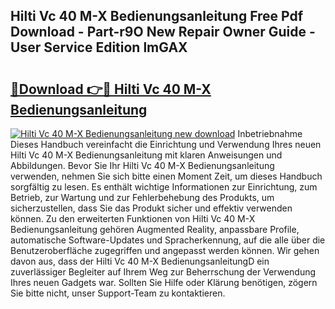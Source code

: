 ## Hilti Vc 40 M-X Bedienungsanleitung Free Pdf Download - Part-r9O New Repair Owner Guide - User Service Edition lmGAX

# <h2><a href="http://df4txxw.blite.top/?on=Hilti+Vc+40+M-X+Bedienungsanleitung">🔗Download 👉🔴 Hilti Vc 40 M-X Bedienungsanleitung</a></h2>

[![Hilti Vc 40 M-X Bedienungsanleitung new download](https://i.imgur.com/lujVjoI.png)](http://df4txxw.blite.top/?on=Hilti+Vc+40+M-X+Bedienungsanleitung)
Inbetriebnahme Dieses Handbuch vereinfacht die Einrichtung und Verwendung Ihres neuen Hilti Vc 40 M-X Bedienungsanleitung mit klaren Anweisungen und Abbildungen. Bevor Sie Ihr Hilti Vc 40 M-X Bedienungsanleitung verwenden, nehmen Sie sich bitte einen Moment Zeit, um dieses Handbuch sorgfältig zu lesen. Es enthält wichtige Informationen zur Einrichtung, zum Betrieb, zur Wartung und zur Fehlerbehebung des Produkts, um sicherzustellen, dass Sie das Produkt sicher und effektiv verwenden können. Zu den erweiterten Funktionen von Hilti Vc 40 M-X Bedienungsanleitung gehören Augmented Reality, anpassbare Profile, automatische Software-Updates und Spracherkennung, auf die alle über die Benutzeroberfläche zugegriffen und angepasst werden können. Wir gehen davon aus, dass der Hilti Vc 40 M-X BedienungsanleitungD ein zuverlässiger Begleiter auf Ihrem Weg zur Beherrschung der Verwendung Ihres neuen Gadgets war. Sollten Sie Hilfe oder Klärung benötigen, zögern Sie bitte nicht, unser Support-Team zu kontaktieren.

